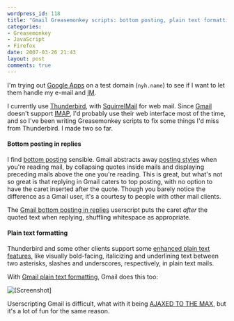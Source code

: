 ```yaml
---
wordpress_id: 118
title: "Gmail Greasemonkey scripts: bottom posting, plain text formatting"
categories:
- Greasemonkey
- JavaScript
- Firefox
date: 2007-03-26 21:43
layout: post
comments: true
---
```

I'm trying out <a href="http://www.google.com/a">Google Apps</a> on a test domain (<code>nyh.name</code>) to see if I want to let them handle my e-mail and <abbr title="Instant Messaging">IM</abbr>.

I currently use <a href="http://www.mozilla.com/thunderbird/">Thunderbird</a>, with <a href="http://www.squirrelmail.org/">SquirrelMail</a> for web mail. Since <a href="http://mail.google.com/">Gmail</a> doesn't support <a href="http://en.wikipedia.org/wiki/Internet_Message_Access_Protocol#Advantages_over_POP3">IMAP</a>, I'd probably use their web interface most of the time, and so I've been writing Greasemonkey scripts to fix some things I'd miss from Thunderbird. I made two so far.

<!--more-->

<h4>Bottom posting in replies</h4>

I find <a href="http://mailformat.dan.info/quoting/bottom-posting.html">bottom posting</a> sensible. Gmail abstracts away <a href="http://en.wikipedia.org/wiki/Posting_styles">posting styles</a> when you're reading mail, by collapsing quotes inside mails and displaying preceding mails above the one you're reading. This is great, but what's not so great is that replying in Gmail caters to top posting, with no option to have the caret inserted after the quote. Though you barely notice the difference as a Gmail user, it's a courtesy to people with other mail clients.

The <a href="http://userscripts.org/scripts/show/8041">Gmail bottom posting in replies</a> userscript puts the caret <em>after</em> the quoted text when replying, shuffling whitespace as appropriate.

<h4>Plain text formatting</h4>

Thunderbird and some other clients support some <a href="http://kb.mozillazine.org/Thunderbird_:_FAQs_:_Viewing_Headers#Enhanced_plain_text_features">enhanced plain text features</a>, like visually bold-facing, italicizing and underlining text between two asterisks, slashes and underscores, respectively, in plain text mails.

With <a href="http://userscripts.org/scripts/show/8178">Gmail plain text formatting</a>, Gmail does this too:

<p class="center"><img src="http://henrik.nyh.se/uploads/gm-gmail-formatascii.png" alt="[Screenshot]" /></p>

Userscripting Gmail is difficult, what with it being <a href="http://www.ok-cancel.com/comic/105.html">AJAXED TO THE MAX</a>, but it's a lot of fun for the same reason.
